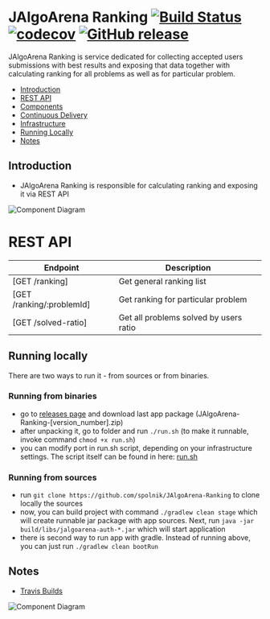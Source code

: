 # JAlgoArena Ranking [![Build Status](https://travis-ci.org/spolnik/JAlgoArena-Ranking.svg?branch=master)](https://travis-ci.org/spolnik/JAlgoArena-Ranking) [![codecov](https://codecov.io/gh/spolnik/JAlgoArena-Ranking/branch/master/graph/badge.svg)](https://codecov.io/gh/spolnik/JAlgoArena-Ranking) [![GitHub release](https://img.shields.io/github/release/spolnik/jalgoarena-ranking.svg)]()

JAlgoArena Ranking is service dedicated for collecting accepted users submissions with best results and exposing that data together with calculating ranking for all problems as well as for particular problem.

- [Introduction](#introduction)
- [REST API](#rest-api)
- [Components](#components)
- [Continuous Delivery](#continuous-delivery)
- [Infrastructure](#infrastructure)
- [Running Locally](#running-locally)
- [Notes](#notes)

## Introduction

- JAlgoArena Ranking is responsible for calculating ranking and exposing it via REST API

![Component Diagram](https://github.com/spolnik/JAlgoArena-Ranking/raw/master/design/component_diagram.png)

# REST API

| Endpoint | Description |
| ---- | --------------- |
| [GET /ranking] | Get general ranking list |
| [GET /ranking/:problemId] | Get ranking for particular problem |
| [GET /solved-ratio] | Get all problems solved by users ratio |

## Running locally

There are two ways to run it - from sources or from binaries.

### Running from binaries
- go to [releases page](https://github.com/spolnik/JAlgoArena-Ranking/releases) and download last app package (JAlgoArena-Ranking-[version_number].zip)
- after unpacking it, go to folder and run `./run.sh` (to make it runnable, invoke command `chmod +x run.sh`)
- you can modify port in run.sh script, depending on your infrastructure settings. The script itself can be found in here: [run.sh](run.sh)

### Running from sources
- run `git clone https://github.com/spolnik/JAlgoArena-Ranking` to clone locally the sources
- now, you can build project with command `./gradlew clean stage` which will create runnable jar package with app sources. Next, run `java -jar build/libs/jalgoarena-auth-*.jar` which will start application
- there is second way to run app with gradle. Instead of running above, you can just run `./gradlew clean bootRun`

## Notes
- [Travis Builds](https://travis-ci.org/spolnik)

![Component Diagram](https://github.com/spolnik/JAlgoArena/raw/master/design/JAlgoArena_Logo.png)
